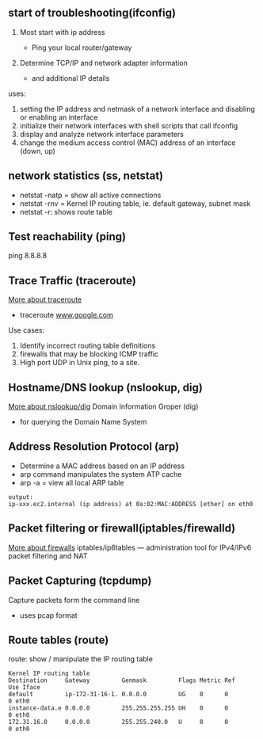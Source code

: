 ## start of troubleshooting(ifconfig)
1. Most start with ip address
   - Ping your local router/gateway

2. Determine TCP/IP and network adapter information
   - and additional IP details 

uses:
1. setting the IP address and netmask of a network interface and disabling or enabling an interface
2. initialize their network interfaces with shell scripts that call ifconfig
3. display and analyze network interface parameters
4. change the medium access control (MAC) address of an interface (down, up)

## network statistics (ss, netstat)
- netstat -natp = show all active connections
- netstat -rnv = Kernel IP routing table, ie. default gateway, subnet mask
- netstat -r: shows route table

## Test reachability (ping)
ping 8.8.8.8

## Trace Traffic (traceroute)
[More about traceroute](../4.networking/2.NetUtilities.md)
- traceroute www.google.com

Use cases:
1. Identify incorrect routing table definitions
2. firewalls that may be blocking ICMP traffic
3. High port UDP in Unix ping, to a site. 

## Hostname/DNS lookup (nslookup, dig)
[More about nslookup/dig](../4.networking/4.DNS.md)
Domain Information Groper (dig)
- for querying the Domain Name System

## Address Resolution Protocol (arp)
- Determine a MAC address based on an IP address
- arp command manipulates the system ATP cache
- arp -a = view all local ARP table
```
output:
ip-xxx.ec2.internal (ip address) at 0a:02:MAC:ADDRESS [ether] on eth0
```

## Packet filtering or firewall(iptables/firewalld)
[More about firewalls](../4.networking/0.1.NetSecurity.md)
iptables/ip6tables — administration tool for IPv4/IPv6 packet filtering and NAT

## Packet Capturing (tcpdump)
Capture packets form the command line
- uses pcap format

## Route tables (route)
route: show / manipulate the IP routing table
```
Kernel IP routing table
Destination     Gateway         Genmask         Flags Metric Ref    Use Iface
default         ip-172-31-16-1. 0.0.0.0         UG    0      0        0 eth0
instance-data.e 0.0.0.0         255.255.255.255 UH    0      0        0 eth0
172.31.16.0     0.0.0.0         255.255.240.0   U     0      0        0 eth0
```